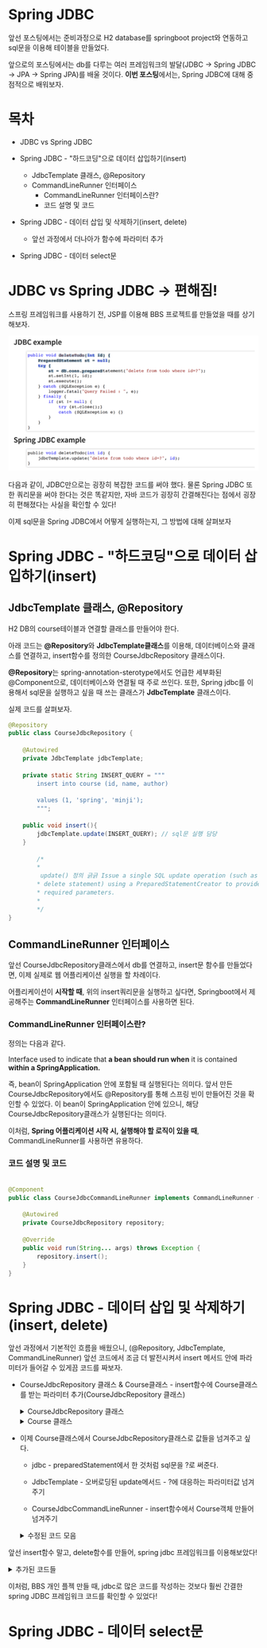 # Spring JDBC

앞선 포스팅에서는 준비과정으로 H2 database를 springboot project와 연동하고 sql문을 이용해 테이블을 만들었다.

앞으로의 포스팅에서는 db를 다루는 여러 프레임워크의 발달(JDBC -> Spring JDBC -> JPA -> Spring JPA)를 배울 것이다. **이번 포스팅**에서는, Spring JDBC에 대해 중점적으로 배워보자.

# 목차
- JDBC vs Spring JDBC

- Spring JDBC - "하드코딩"으로 데이터 삽입하기(insert)
    - JdbcTemplate 클래스, @Repository
    - CommandLineRunner 인터페이스
        - CommandLineRunner 인터페이스란?
        - 코드 설명 및 코드

- Spring JDBC - 데이터 삽입 및 삭제하기(insert, delete)
    - 앞선 과정에서 더나아가 함수에 파라미터 추가

- Spring JDBC - 데이터 select문

# JDBC vs Spring JDBC -> 편해짐!

스프링 프레임워크를 사용하기 전, JSP를 이용해 BBS 프로젝트를 만들었을 때를 상기해보자. 

![Alt text](images/image3.png)

다음과 같이, JDBC만으로는 굉장히 복잡한 코드를 써야 했다. 물론 Spring JDBC 또한 쿼리문을 써야 한다는 것은 똑같지만, 자바 코드가 굉장히 간결해진다는 점에서 굉장히 편해졌다는 사실을 확인할 수 있다!

이제 sql문을 Spring JDBC에서 어떻게 실행하는지, 그 방법에 대해 살펴보자

# Spring JDBC - "하드코딩"으로 데이터 삽입하기(insert)

## JdbcTemplate 클래스, @Repository

H2 DB의 course테이블과 연결할 클래스를 만들어야 한다.

아래 코드는 **@Repository**와 **JdbcTemplate클래스**를 이용해, 데이터베이스와 클래스를 연결하고, insert함수를 정의한 CourseJdbcRepository 클래스이다.

**@Repository**는 spring-annotation-sterotype에서도 언급한 세부화된 @Component으로, 데이터베이스와 연결될 때 주로 쓰인다. 또한, Spring jdbc를 이용해서 sql문을 실행하고 싶을 때 쓰는 클래스가 **JdbcTemplate** 클래스이다.

실제 코드를 살펴보자.

```java
@Repository
public class CourseJdbcRepository {

    @Autowired
    private JdbcTemplate jdbcTemplate;

    private static String INSERT_QUERY = """
        insert into course (id, name, author)

        values (1, 'spring', 'minji');
        """;
    
    public void insert(){
        jdbcTemplate.update(INSERT_QUERY); // sql문 실행 담당
    }

        /*
        * 
         update() 정의 긁긁 Issue a single SQL update operation (such as an insert, update or
        * delete statement) using a PreparedStatementCreator to provide SQL and any
        * required parameters.
        * 
        */
}
```

## CommandLineRunner 인터페이스

앞선 CourseJdbcRepository클래스에서 db를 연결하고, insert문 함수를 만들었다면, 이제 실제로 웹 어플리케이션 실행을 할 차례이다.

어플리케이션이 **시작할 때**, 위의 insert쿼리문을 실행하고 싶다면, Springboot에서 제공해주는 **CommandLineRunner** 인터페이스를 사용하면 된다.

### CommandLineRunner 인터페이스란?

정의는 다음과 같다.

Interface used to indicate that **a bean should run when** it is contained **within a SpringApplication.**

즉, bean이 SpringApplication 안에 포함될 때 실행된다는 의미다. 앞서 만든 CourseJdbcRepository에서도 @Repository를 통해 스프링 빈이 만들어진 것을 확인할 수 있었다. 이 bean이 SpringApplication 안에 있으니, 해당 CourseJdbcRepository클래스가 실행된다는 의미다.

이처럼, **Spring 어플리케이션 시작 시, 실행해야 할 로직이 있을 때**, CommandLineRunner를 사용하면 유용하다.

### 코드 설명 및 코드

```java

@Component
public class CourseJdbcCommandLineRunner implements CommandLineRunner {

    @Autowired
    private CourseJdbcRepository repository;

   	@Override
	public void run(String... args) throws Exception {
		repository.insert();
	}
}
```

# Spring JDBC - 데이터 삽입 및 삭제하기 (insert, delete)

앞선 과정에서 기본적인 흐름을 배웠으니, (@Repository, JdbcTemplate, CommandLineRunner) 앞선 코드에서 조금 더 발전시켜서 insert 메서드 안에 파라미터가 들어갈 수 있게끔 코드를 짜보자.

- CourseJdbcRepository 클래스 & Course클래스 - insert함수에 Course클래스를 받는 파라미터 추가(CourseJdbcRepository 클래스)
    <details>
      <summary>CourseJdbcRepository 클래스</summary>
      
      ```java
        @Repository
        public class CourseJdbcRepository {

        @Autowired
        private JdbcTemplate jdbcTemplate;

        private static String INSERT_QUERY = """
            insert into course (id, name, author)

            values (1, 'spring', 'minji');
            """;
        
        // 파라미터 추가
        public void insert(Course course){
            jdbcTemplate.update(INSERT_QUERY); // sql문 실행 담당
        }

        }
      ```
    </details>

     <details>
      <summary>Course 클래스</summary>
      
      ```java
        public class Course {

        private long id;
        private String name;
        private String author;

        // constructors

        public Course() {

        }

        public Course(long id, String name, String author) {
            super();
            this.id = id;
            this.name = name;
            this.author = author;
        }

        // getters
        public long getId() {
            return id;
        }

        public String getName() {
            return name;
        }

        public String getAuthor() {
            return author;
        }

        // toString
        @Override
        public String toString() {
            return "Course [id=" + id + ", name=" + name + ", author=" + author + "]";
        }

    }
      ```
    </details>

- 이제 Course클래스에서 CourseJdbcRepository클래스로 값들을 넘겨주고 싶다.
    - jdbc - preparedStatement에서 한 것처럼 sql문을 ?로 써준다.

    - JdbcTemplate - 오버로딩된 update메서드 - ?에 대응하는 파라미터값 넘겨주기

    - CourseJdbcCommandLineRunner - insert함수에서 Course객체 만들어 넘겨주기

    <details>
      <summary>수정된 코드 모음</summary>
      
      ```java
        // CourseJdbcRepository.java
        @Repository
        public class CourseJdbcRepository {

            @Autowired
            private JdbcTemplate JdbcTemplate;

            private static String INSERT_QUERY = """
                    insert into course (id, name, author)

                    values (?, ?, ?);
                    """;

            public void insert(Course course) {
                JdbcTemplate.update(INSERT_QUERY,

                        course.getId(), course.getName(), course.getAuthor());

            }
        }

        // CourseJdbcCommandLineRunner.java
        @Component
        public class CourseJdbcCommandLineRunner implements CommandLineRunner {

            @Autowired
            private CourseJdbcRepository repository;

            @Override
            public void run(String... args) throws Exception {
                repository.insert(new Course(2, "db", "minji2"));

            }

        }
      ```
    </details>

앞선 insert함수 말고, delete함수를 만들어, spring jdbc 프레임워크를 이용해보았다!

<details>
    <summary>추가된 코드들</summary>

    ```java
    // CourseJdbcRepository 

    @Repository
    public class CourseJdbcRepository {

        @Autowired
        private JdbcTemplate JdbcTemplate;

        private static String INSERT_QUERY = """
                insert into course (id, name, author)

                values (?, ?, ?);
                """;

        private static String DELETE_QUERY = """
                delete from course where id = ?;
                """;

        public void insert(Course course) {
            JdbcTemplate.update(INSERT_QUERY,

                    course.getId(), course.getName(), course.getAuthor());

        }

        public void delete(int id) {
            springJdbcTemplete.update(DELETE_QUERY, id);
        }
    }

    // CourseJdbcCommandLineRunner

    @Component
    public class CourseJdbcCommandLineRunner implements CommandLineRunner {

        @Autowired
        private CourseJdbcRepository repository;

        @Override
        public void run(String... args) throws Exception {
            // TODO Auto-generated method stub
            repository.insert(new Course(2, "db", "minji2"));
            repository.insert(new Course(3, "java", "minji3"));
            repository.insert(new Course(4, "spring", "minji4"));

            repository.delete(2);

        }

    }
    ```  
</details>

이처럼, BBS 개인 플젝 만들 때, jdbc로 많은 코드를 작성하는 것보다 훨씬 간결한 spring JDBC 프레임워크 코드를 확인할 수 있었다!

# Spring JDBC - 데이터 select문